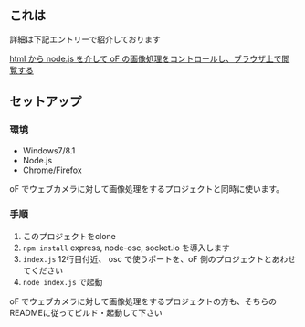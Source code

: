 ## これは

詳細は下記エントリーで紹介しております

[html から node.js を介して oF の画像処理をコントロールし、ブラウザ上で閲覧する]()

## セットアップ

### 環境

- Windows7/8.1
- Node.js
- Chrome/Firefox

oF でウェブカメラに対して画像処理をするプロジェクトと同時に使います。

### 手順

1. このプロジェクトをclone
2. `npm install` express, node-osc, socket.io を導入します
3. `index.js` 12行目付近、 osc で使うポートを、oF 側のプロジェクトとあわせてください
4. `node index.js` で起動

oF でウェブカメラに対して画像処理をするプロジェクトの方も、そちらのREADMEに従ってビルド・起動して下さい 